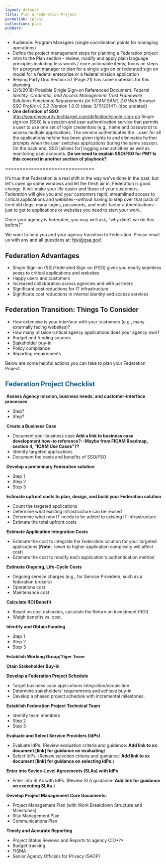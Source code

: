```yaml
---
layout: default
title: Plan a Federation Project
permalink: /plan/
collection: plan
pubDate: 
---
```


- Audience: Program Managers (single coordination points for managing operations)
- Define the project management steps for planning a Federation project 
- Intro to the Plan section - review, modify and apply plain language principles including less words / more actionable items; focus on steps for a program manager to plan for a single sign on or federated sign on model for a federal enterprise or a federal mission application
- Relying Party Doc Section 5.1 (Page 21) has some materials for this planning.
- (2/5/2018) Possible Single Sign-on Referenced Document: _Federal Identity, Credential, and Access Management Trust Framework Solutions Functional Requirements for FICAM SAML 2.0 Web Browser SSO Profile v1.0.2_ (Version 1.0.0) (date: 3/11/2014?) (doc undated)
- **One definition of SSO:** http://searchsecurity.techtarget.com/definition/single-sign-on Single sign-on (SSO) is a session and user authentication service that permits a user to use one set of login credentials (e.g., name and password) to access multiple applications. The service authenticates the ...user for all the applications he/she has been given rights to and eliminates further prompts when the user switches applications during the same session. On the back end, SSO [allows for] logging user activities as well as monitoring user accounts.   **Do we need to explain SSO/FSO for PM?  Is this covered in another section of playbook?**

===============================

It’s true that Federation is a real shift in the way we’ve done in the past, but let's open up some windows and let the fresh air in.  Federation is good change.  It will make your life easier and those of your customers.  Federation will give you and your customers rapid, streamlined access to critical applications and websites--without having to step over that pack of tired old dogs:  many logins, passwords, and multi-factor authentications--just to get to applications or websites you need to start your work.  

Once your agency is federated, you may well ask, “why didn’t we do this before?”

We want to help you and your agency transition to Federation. Please email us with any and all questions at: fpki@gsa.gov!<!--Is this the right email address? Should it be "federation@gsa.gov"?-->

## Federation Advantages 

* Single Sign-on (SS)/Federated Sign-on (FSO) gives you nearly seamless acess to critical applications and websites
* Happy users and customers
* Increased collaboration across agencies and with partners
* Significant cost reductions for IT infrastructure
* Significate cost reductions in internal identity and access services

## Federation Transition: Things To Consider

* How extensive is your interface with your customers (e.g., many externally facing websites)?
* How many mission-critical agency applications does your agency own?
* Budget and funding sources
* Stakeholder buy-in
* Policy compliance
* Reporting requirements

Below are some helpful actions you can take to plan your Federation Project. 

## <span style="color: #0C5C89">**Federation Project Checklist**</span>

<i class="fa fa-check-square-o"></i> &nbsp;**Assess Agency mission, business needs, and customer-interface processes**
* Step?
* Step?

<i class="fa fa-check-square-o"></i> &nbsp;**Create a Business Case**
* Document your business case **Add a link to business case development how-to reference?--Maybe from FICAM Roadmap, section 4, "ICAM Use Cases"??**
* Identify targeted applications
* Document the costs and benefits of SSO/FSO

<i class="fa fa-check-square-o"></i> &nbsp;**Develop a preliminary Federation solution**<!--How does the PM, etc., come up with "a Federation solution"?--> 
* Step 1
* Step 2
* Step 3

<i class="fa fa-check-square-o"></i> &nbsp;**Estimate upfront costs to plan, design, and build your Federation solution**<!--How does the PM, etc., come up with "a Federation solution"?--> 
* Count the targeted applications
* Determine what existing infrastructure can be reused
* Determine what new IT needs to be added to existing IT infrastructure
* Estimate the total upfront costs

<i class="fa fa-check-square-o"></i> &nbsp;**Estimate Application Integration Costs** <!--Isn't this part of Build?-->
* Estimate the cost to integrate the Federation solution for your targeted applications (**Note:**&nbsp;&nbsp;lower to higher application complexity will affect cost)
* Estimate the cost to modify each application's authentication method
<!--* Estimate the cost to link third-party credentials to Relying Party accounts.  Is this relevant here?-->

<i class="fa fa-check-square-o"></i> &nbsp;**Estimate Ongoing, Life-Cycle Costs**
* Ongoing service charges (e.g., for Service Providers, such as a federation brokers)
* Operations cost
* Maintenance cost

<i class="fa fa-check-square-o"></i> &nbsp;**Calculate ROI Benefit** 
* Based on cost estimates, calculate the Return on Investment (ROI).
* Weigh benefits vs. cost. 

<i class="fa fa-check-square-o"></i> &nbsp;**Identify and Obtain Funding**
* Step 1
* Step 2
* Step 3

<i class="fa fa-check-square-o"></i> &nbsp;**Establish Working Group/Tiger Team**

<i class="fa fa-check-square-o"></i> &nbsp;**Otain Stakeholder Buy-in**

<i class="fa fa-check-square-o"></i> &nbsp;**Develop a Federation Project Schedule** 
* Target business case applications integration/acquisition
* Determine stakeholders' requirements and achieve buy-in.
* Develop a phased project schedule with incremental milestones.

<i class="fa fa-check-square-o"></i> &nbsp;**Establish Federation Project Technical Team**
* Identify team members
* Step 2
* Step 3

<i class="fa fa-check-square-o"></i> &nbsp;**Evaluate and Select Service Providers (IdPs)**
* Evaluate IdPs. (Review evaluation criteria and guidance: **Add link to xx document [link] for guidance on evaluating**) 
* Select IdPs. (Reivew selection criteria and guidance:  **Add link to xx document [link] for guidance on selecting IdPs.**)

<i class="fa fa-check-square-o"></i> &nbsp;**Enter into Sevice-Level Agreements (SLAs) with IdPs**
* Enter into SLAs with IdPs. (Review SLA guidance: **Add link for guidance on executing SLAs.**)

<i class="fa fa-check-square-o"></i> &nbsp;**Develop Project Management Core Documents:**
* Project Management Plan (with Work Breakdown Structure and Milestones)
* Risk Management Plan
* Communications Plan

<i class="fa fa-check-square-o"></i> &nbsp;**Timely and Accurate Reporting**
* Project Status Reviews and Reports to agency CIO*?*
* Budget tracking
* FISMA
* Senior Agency Officials for Privacy (SAOP)
